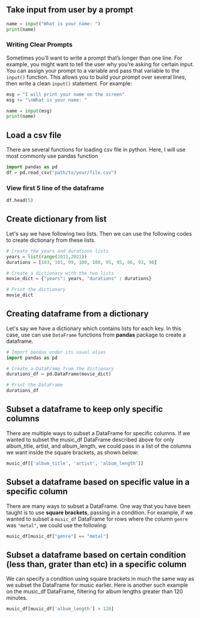 ## Take input from user by a prompt
```python
name = input("What is your name: ")
print(name)
```
### Writing Clear Prompts
Sometimes you’ll want to write a prompt that’s longer than one line. For example, you might want to tell the user why you’re asking for certain input. You can assign your prompt to a variable and pass that variable to the `input()` function. This allows you to build your prompt over several lines, then write a clean `input()` statement. For example:

```python
msg = "I will print your name on the screen"
msg += "\nWhat is your name: "

name = input(msg)
print(name)
```

## Load a csv file
There are several functions for loading csv file in python. Here, I will use most commonly use pandas function

```python
import pandas as pd
df = pd.read_csv("path/to/your/file.csv")
```
### View first 5 line of the dataframe
```python
df.head(5)
```

## Create dictionary from list
Let's say we have following two lists. Then we can use the following codes to create dictionary from these lists.

```python
# Create the years and durations lists
years = list(range(2011,2021))
durations = [103, 101, 99, 100, 100, 95, 95, 96, 93, 90]

# Create a dictionary with the two lists
movie_dict = {"years": years, "durations" : durations}

# Print the dictionary
movie_dict
```

## Creating dataframe from a dictionary
Let's say we have a dictionary which contains lists for each key. In this case, use can use `DataFrame` functions from **pandas** package to create a dataframe.

```python
# Import pandas under its usual alias
import pandas as pd

# Create a DataFrame from the dictionary
durations_df = pd.DataFrame(movie_dict)

# Print the DataFrame
durations_df
```

## Subset a dataframe to keep only specific columns
There are multiple ways to subset a DataFrame for specific columns. If we wanted to subset the music_df DataFrame described above for only album_title, artist, and album_length, we could pass in a list of the columns we want inside the square brackets, as shown below:

```python
music_df[['album_title', 'artist', 'album_length']]
```
## Subset a dataframe based on specific value in a specific column
There are many ways to subset a DataFrame. One way that you have been taught is to use **square brackets**, passing in a condition. For example, if we wanted to subset a `music_df` DataFrame for rows where the column `genre` was `"metal"`, we could use the following:

```python
music_df[music_df["genre"] == "metal"]
```
## Subset a dataframe based on certain condition (less than, grater than etc) in a specific column
We can specify a condition using square brackets in much the same way as we subset the DataFrame for music earlier. Here is another such example on the music_df DataFrame, filtering for album lengths greater than 120 minutes.

```python
music_df[music_df['album_length'] > 120]
```

